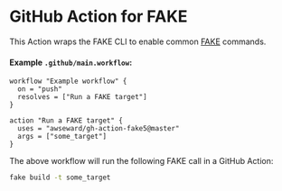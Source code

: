 # GitHub Action for FAKE

This Action wraps the FAKE CLI to enable common [FAKE](https://fake.build/) commands.

#### Example `.github/main.workflow`:

```hcl
workflow "Example workflow" {
  on = "push"
  resolves = ["Run a FAKE target"]
}

action "Run a FAKE target" {
  uses = "awseward/gh-action-fake5@master"
  args = ["some_target"]
}
```

The above workflow will run the following FAKE call in a GitHub Action:

```sh
fake build -t some_target
```
